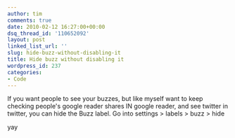 ```yaml
---
author: tim
comments: true
date: 2010-02-12 16:27:00+00:00
dsq_thread_id: '110652092'
layout: post
linked_list_url: ''
slug: hide-buzz-without-disabling-it
title: Hide buzz without disabling it
wordpress_id: 237
categories:
- Code
---
```


If you want people to see your buzzes, but like myself want to keep checking
people's google reader shares IN google reader, and see twitter in twitter,
you can hide the Buzz label.  Go into settings &gt; labels &gt; buzz &gt; hide  
  
yay

